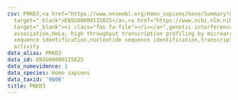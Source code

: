 ```yaml
---
csv: PRKD3,<a href="https://www.ensembl.org/Homo_sapiens/Gene/Summary?db=core;g=ENSG00000115825"
  target="_blank">ENSG00000115825</a>,<a href="https://www.ncbi.nlm.nih.gov/pubmed/17216044"
  target="_blank"><i class="fas fa-file"></i></a>",genetic interference,functional
  association,HeLa, high throughput transcription profiling by microarray,nucleotide
  sequence identification,nucleotide sequence identification,transcriptional regulation,down-regulates
  activity
data_alias: PRKD3
data_id: ENSG00000115825
data_numevidence: 1
data_species: Homo sapiens
data_taxid: '9606'
title: PRKD3
---
```

